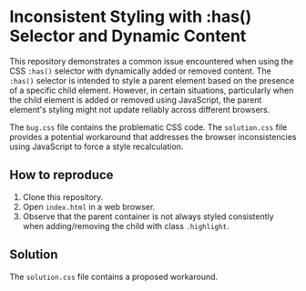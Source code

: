 # Inconsistent Styling with :has() Selector and Dynamic Content

This repository demonstrates a common issue encountered when using the CSS `:has()` selector with dynamically added or removed content.  The `:has()` selector is intended to style a parent element based on the presence of a specific child element. However, in certain situations, particularly when the child element is added or removed using JavaScript, the parent element's styling might not update reliably across different browsers.

The `bug.css` file contains the problematic CSS code.  The `solution.css` file provides a potential workaround that addresses the browser inconsistencies using JavaScript to force a style recalculation.

## How to reproduce

1. Clone this repository.
2. Open `index.html` in a web browser.
3. Observe that the parent container is not always styled consistently when adding/removing the child with class `.highlight`.

## Solution

The `solution.css` file contains a proposed workaround.